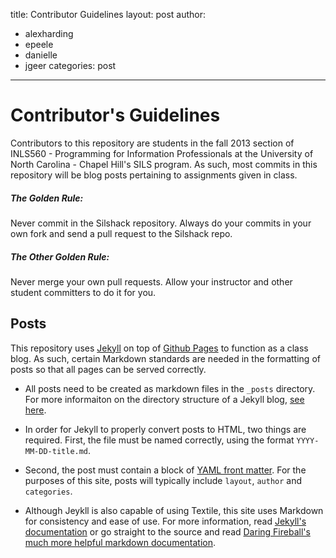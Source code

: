 title: Contributor Guidelines
layout: post
author:
 - alexharding
 - epeele
 - danielle
 - jgeer
categories: post
---

# Contributor's Guidelines #
Contributors to this repository are students in the fall 2013 section of INLS560 - Programming for Information Professionals at the University of North Carolina - Chapel Hill's SILS program. As such, most commits in this repository will be blog posts pertaining to assignments given in class. 


##### The Golden Rule: #####
Never commit in the Silshack repository. Always do your commits in your own fork and send a pull request to the Silshack repo. 



##### The Other Golden Rule: #####
Never merge your own pull requests. Allow your instructor and other student committers to do it for you.




## Posts ##

This repository uses [Jekyll](http://jekyllrb.com/) on top of [Github Pages](http://pages.github.com/) to function as a class blog. As such, certain Markdown standards are needed in the formatting of posts so that all pages can be served correctly.

* All posts need to be created as markdown files in the `_posts` directory. For more informaiton on the directory structure of a Jekyll blog, [see here](http://jekyllrb.com/docs/structure/).


* In order for Jekyll to properly convert posts to HTML, two things are required. First, the file must be named correctly, using the format `YYYY-MM-DD-title.md`.


* Second, the post must contain a block of [YAML front matter](http://jekyllrb.com/docs/frontmatter/). For the purposes of this site, posts will typically include `layout`, `author` and `categories`. 


* Although Jeykll is also capable of using Textile, this site uses Markdown for consistency and ease of use. For more information, read [Jekyll's documentation](http://jekyllrb.com/docs/posts/) or go straight to the source and read [Daring Fireball's much more helpful markdown documentation](http://daringfireball.net/projects/markdown/).
